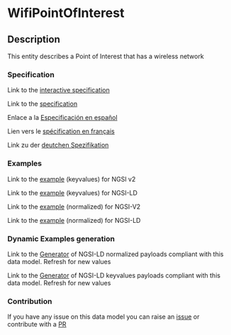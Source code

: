 # WifiPointOfInterest

## Description 

This entity describes a Point of Interest that has a wireless network
### Specification

Link to the [interactive specification](https://swagger.lab.fiware.org/?url=https://github.com/smart-data-models/dataModel.WifiNetwork/blob/master/WifiPointOfInterest/swagger.yaml)

Link to the [specification](https://github.com/smart-data-models/dataModel.WifiNetwork/blob/master/WifiPointOfInterest/doc/spec.md)

Enlace a la [Especificación en español](https://github.com/smart-data-models/dataModel.WifiNetwork/blob/master/WifiPointOfInterest/doc/spec_ES.md)

Lien vers le [spécification en français](https://github.com/smart-data-models/dataModel.WifiNetwork/blob/master/WifiPointOfInterest/doc/spec_FR.md)

Link zu der [deutchen Spezifikation](https://github.com/smart-data-models/dataModel.WifiNetwork/blob/master/WifiPointOfInterest/doc/spec_DE.md)
### Examples

Link to the [example](https://github.com/smart-data-models/dataModel.WifiNetwork/blob/master/WifiPointOfInterest/examples/example.json) (keyvalues) for NGSI v2

Link to the [example](https://github.com/smart-data-models/dataModel.WifiNetwork/blob/master/WifiPointOfInterest/examples/example.jsonld) (keyvalues) for NGSI-LD

Link to the [example](https://github.com/smart-data-models/dataModel.WifiNetwork/blob/master/WifiPointOfInterest/examples/example-normalized.json) (normalized) for NGSI-V2

Link to the [example](https://github.com/smart-data-models/dataModel.WifiNetwork/blob/master/WifiPointOfInterest/examples/example-normalized.jsonld) (normalized) for NGSI-LD
### Dynamic Examples generation

Link to the [Generator](https://smartdatamodels.org/extra/ngsi-ld_generator_v0.92.php?schemaUrl=https://raw.githubusercontent.com/smart-data-models/dataModel.WifiNetwork/master/WifiPointOfInterest/schema.json&email=info@smartdatamodels.org) of NGSI-LD normalized payloads compliant with this data model. Refresh for new values

Link to the [Generator](https://smartdatamodels.org/extra/ngsi-ld_generator_keyvalues_v0.92.php?schemaUrl=https://raw.githubusercontent.com/smart-data-models/dataModel.WifiNetwork/master/WifiPointOfInterest/schema.json&email=info@smartdatamodels.org) of NGSI-LD keyvalues payloads compliant with this data model. Refresh for new values
### Contribution

 If you have any issue on this data model you can raise an [issue](https://github.com/smart-data-models/dataModel.WifiNetwork/issues)  or contribute with a [PR](https://github.com/smart-data-models/dataModel.WifiNetwork/pulls)